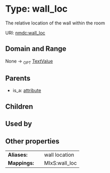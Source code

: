 
# Type: wall_loc


The relative location of the wall within the room

URI: [nmdc:wall_loc](https://microbiomedata/meta/wall_loc)


## Domain and Range

None ->  <sub>OPT</sub> [TextValue](TextValue.md)

## Parents

 *  is_a: [attribute](attribute.md)

## Children


## Used by


## Other properties

|  |  |  |
| --- | --- | --- |
| **Aliases:** | | wall location |
| **Mappings:** | | MIxS:wall_loc |

